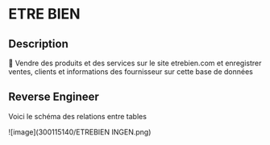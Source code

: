 # ETRE BIEN

## Description

:pushpin: Vendre des produits et des services sur le site etrebien.com et enregistrer ventes, clients et informations des fournisseur sur cette base de données

## Reverse Engineer

Voici le schéma des relations entre tables


![image](300115140/ETREBIEN INGEN.png)


